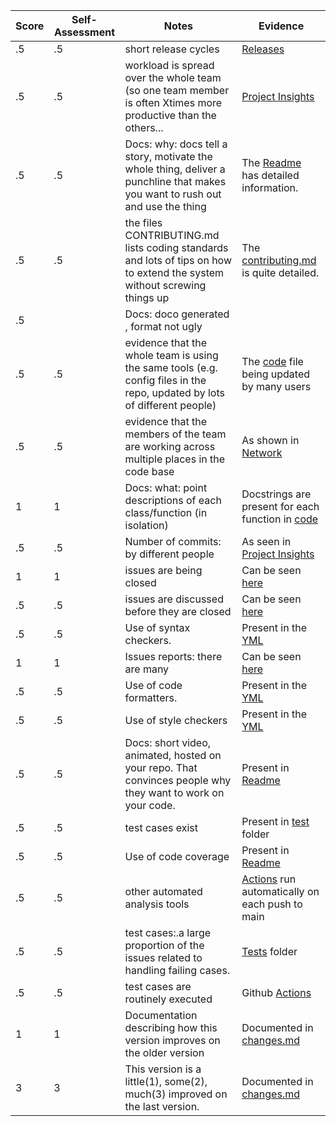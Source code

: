 | Score | Self-Assessment | Notes | Evidence |
| --- | --- | ---- | ------ |
|.5| .5|short release cycles|[Releases](https://github.com/secheaper/slashbot/releases)|
|.5| .5| workload is spread over the whole team (so one team member is often Xtimes more productive than the others...|[Project Insights](https://github.com/secheaper/slashbot/pulse)|
|.5|.5|Docs: why: docs tell a story, motivate the whole thing, deliver a punchline that makes you want to rush out and use the thing |The [Readme](https://github.com/secheaper/slashbot/blob/main/README.md) has detailed information.|
|.5|.5|the files CONTRIBUTING.md lists coding standards and lots of tips on how to extend the system without screwing things up|The [contributing.md](https://github.com/secheaper/slashbot/blob/main/CONTRIBUTING.md) is quite detailed.|
|.5| |Docs: doco generated , format not ugly  | |
|.5|.5| evidence that the whole team is using the same tools (e.g. config files in the repo, updated by lots of different people) |The [code](https://github.com/secheaper/slashbot/blob/main/code/bot.py) file being updated by many users|
|.5|.5| evidence that the members of the team are working across multiple places in the code base |As shown in [Network](https://github.com/secheaper/slashbot/network)|
|1|1|Docs: what: point descriptions of each class/function (in isolation)|Docstrings are present for each function in [code](https://github.com/secheaper/slashbot/tree/main/code)|
|.5|.5| Number of commits: by different people  |As seen in [Project Insights](https://github.com/secheaper/slashbot/pulse)|
|1|1|issues are being closed |Can be seen [here](https://github.com/secheaper/slashbot/issues?q=is%3Aissue+is%3Aclosed)|
|.5|.5| issues are discussed before they are closed |Can be seen [here](https://github.com/secheaper/slashbot/issues/6)|
|.5|.5| Use of syntax checkers. |Present in the [YML](https://github.com/secheaper/slashbot/blob/main/.github/workflows/main.yml)|
|1|1|Issues reports: there are many|Can be seen [here](https://github.com/secheaper/slashbot/issues?q=)|
|.5|.5| Use of code formatters. |Present in the [YML](https://github.com/secheaper/slashbot/blob/main/.github/workflows/main.yml)|
|.5|.5| Use of style checkers |Present in the [YML](https://github.com/secheaper/slashbot/blob/main/.github/workflows/main.yml)|
|.5|.5| Docs: short video, animated, hosted on your repo. That convinces people why they want to work on your code. |Present in [Readme](https://github.com/secheaper/slashbot/blob/main/README.md)|
|.5|.5| test cases exist  |Present in [test](https://github.com/secheaper/slashbot/tree/main/test) folder|
|.5|.5| Use of code coverage  |Present in [Readme](https://github.com/secheaper/slashbot/blob/main/README.md)|
|.5|.5| other automated analysis tools  |[Actions](https://github.com/secheaper/slashbot/actions) run automatically on each push to main|
|.5|.5|test cases:.a large proportion of the issues related to handling failing cases. |[Tests](https://github.com/secheaper/slashbot/tree/main/test) folder|
|.5|.5|test cases are routinely executed |Github [Actions](https://github.com/secheaper/slashbot/actions)|
|1|1|Documentation describing how this version improves on the older version|Documented in [changes.md](https://github.com/secheaper/slashbot/blob/main/docs/changes.md)|
|3|3| This version is a little(1), some(2), much(3) improved on the last version.|Documented in [changes.md](https://github.com/secheaper/slashbot/blob/main/docs/changes.md)| 
